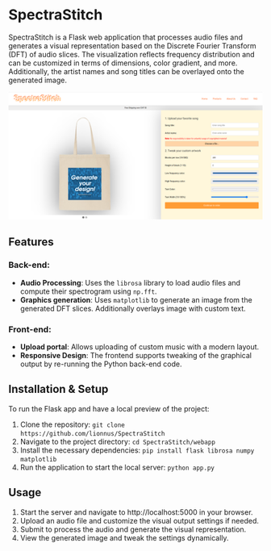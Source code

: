 # SpectraStitch

SpectraStitch is a Flask web application that processes audio files and generates a visual representation based on the Discrete Fourier Transform (DFT) of audio slices. The visualization reflects frequency distribution and can be customized in terms of dimensions, color gradient, and more. Additionally, the artist names and song titles can be overlayed onto the generated image.

<img src="Design/preview.png" alt="Preview of the webinterface" width="1000px"/>

## Features
### Back-end:
- **Audio Processing**: Uses the `librosa` library to load audio files and compute their spectrogram using `np.fft`.
- **Graphics generation**: Uses `matplotlib` to generate an image from the generated DFT slices. Additionally overlays image with custom text.
### Front-end:
- **Upload portal**: Allows uploading of custom music with a modern layout.
- **Responsive Design**: The frontend supports tweaking of the graphical output by re-running the Python back-end code.

## Installation & Setup
To run the Flask app and have a local preview of the project:
1. Clone the repository:
`git clone https://github.com/lionnus/SpectraStitch`
2. Navigate to the project directory:
`cd SpectraStitch/webapp`
3. Install the necessary dependencies:
`pip install flask librosa numpy matplotlib`
4. Run the application to start the local server:
`python app.py`

## Usage
1. Start the server and navigate to http://localhost:5000 in your browser.
2. Upload an audio file and customize the visual output settings if needed.
3. Submit to process the audio and generate the visual representation.
4. View the generated image and tweak the settings dynamically.